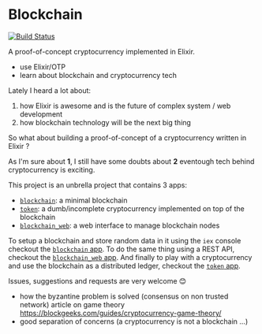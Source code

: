 # Blockchain

[![Build Status](https://travis-ci.org/robinmonjo/blockchain.svg?branch=master)](https://travis-ci.org/robinmonjo/blockchain)

A proof-of-concept cryptocurrency implemented in Elixir. 

- use Elixir/OTP
- learn about blockchain and cryptocurrency tech

Lately I heard a lot about:

1. how Elixir is awesome and is the future of complex system / web development
2. how blockchain technology will be the next big thing

So what about building a proof-of-concept of a cryptocurrency written in Elixir ?

As I'm sure about **1**, I still have some doubts about **2** eventough tech behind cryptocurrency is exciting.

This project is an unbrella project that contains 3 apps:

- [`blockchain`](apps/blockchain/README.md): a minimal blockchain 
- [`token`](apps/token/README.md): a dumb/incomplete cryptocurrency implemented on top of the blockchain
- [`blockchain_web`](apps/blockchain_web/README.md): a web interface to manage blockchain nodes

To setup a blockchain and store random data in it using the `iex` console checkout the [`blockchain` app](apps/blockchain/README.md). To do the same thing using a REST API, checkout the [`blockchain_web` app](apps/blockchain_web/README.md). And finally to play with a cryptocurrency and use the blockchain as a distributed ledger, checkout the [`token` app](apps/token/README.md).

Issues, suggestions and requests are very welcome 😊


- how the byzantine problem is solved (consensus on non trusted network) article on game theory https://blockgeeks.com/guides/cryptocurrency-game-theory/
- good separation of concerns (a cryptocurrency is not a blockchain ...)
